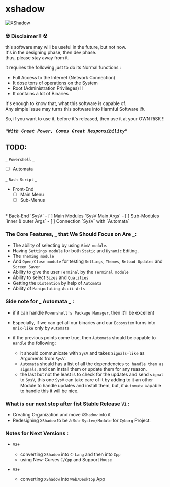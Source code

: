 # xshadow

![XShadow](XShadow.gif)

### ☢   Disclaimer!!  ☢

this software may will be useful in the future, but not now.<br>
It's in the designing phase, then dev phase.<br>
thus, please stay away from it.<br>

it requires the following just to do its Normal functions :
+ Full Access to the Internet (Network Connection)
+ It dose tons of operations on the System
+ Root (Administration Privileges) !!
+ It contains a lot of Binaries

It's enough to know that, what this software is capable of.<br>
Any simple issue may turns this software into Harmful Software 😕.

So, if you want to use it, before it's released, then use it at your OWN RiSK !!<br>
### _**`"With Great Power, Comes Great Responsibility"`**_


## TODO:

 _ `Powershell` _
 <br>
* [ ] Automata


_ `Bash Script` _
<br>
* Front-End
    - [ ] Main Menu
    - [ ] Sub-Menus
<br>
* Back-End `SysV`
    - [ ] Main Modules `SysV Main Args`
    - [ ] Sub-Modules `inner & outer Args`
    - [ ] Connection `SysV` with `Automata`

### The Core Features, _ that We Should Focus on Are _:
* The ability of selecting by using `VimV module`.
* Having `Settings module` for both `Static` and `Dynamic` Editing.
* The `Theming module`
* And `Open/Close module` for testing `Settings`, `Themes`, `Reload Updates` and `Screen Saver`
* Ability to give the user `Terminal` by the `Terminal module`
* Ability to select `Sizes` and  `Qualities`
* Getting the `Distention` by help of `Automata`
* Ability of `Manipulating Ascii-Arts`


### Side note for _ Automata _ :
* if it can handle `Powershell's Package Manager`, then it'll be excellent
* Especially, if we can get all our binaries and our `Ecosystem` turns into `Unix-like` only by `Automata`

* if the previous points come true, then `Automata` should be capable to `Handle` the following:
    - it should communicate with `SysV` and takes `Signals-like` as Arguments from `SysV`.
    - `Automata` should has a list of all the dependencies `to handle them as signals`,
        and can install them or update them for any reason.
    - the last but not the least is to check for the updates and send `signal` to `SysV`,
        this one `SysV` can take care of it by adding to it an other Module to handle updates and install them,
        but, if `Automata` capable to handle this it will be nice.

### What is our next step after fist Stable Release `V1` :
* Creating Organization and move `XShadow` into it
* Redesigning `XShadow` to be a `Sub-System/Module` for `Cyborg` Project.


### Notes for Next Versions :
*  `V2+`
    * converting `XShadow` into `C-Lang` and then into `Cpp`
    * using New-Curses `C/Cpp` and Support `Mouse`

* `V3+`
    * converting `XShadow` into `Web/Desktop` App

